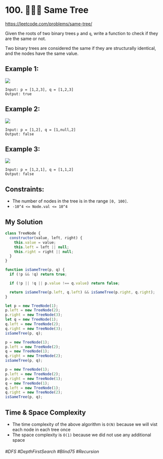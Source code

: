 #  100. 👩🏽‍🦯 Same Tree
https://leetcode.com/problems/same-tree/

Given the roots of two binary trees `p` and `q`, write a function to check if they are the same or not.

Two binary trees are considered the same if they are structurally identical, and the nodes have the same value.

 
## Example 1:
![](https://assets.leetcode.com/uploads/2020/12/20/ex1.jpg)
````
Input: p = [1,2,3], q = [1,2,3]
Output: true
````
## Example 2:
![](https://assets.leetcode.com/uploads/2020/12/20/ex2.jpg)
````
Input: p = [1,2], q = [1,null,2]
Output: false
````
## Example 3:
![](https://assets.leetcode.com/uploads/2020/12/20/ex3.jpg)
````
Input: p = [1,2,1], q = [1,1,2]
Output: false
````
## Constraints:
- The number of nodes in the tree is in the range `[0, 100]`.
- `-10^4 <= Node.val <= 10^4`

## My Solution 
````js
class TreeNode {
  constructor(value, left, right) {
    this.value = value;
    this.left = left || null;
    this.right = right || null;
  }
}

function isSameTree(p, q) {
  if (!p && !q) return true;

  if (!p || !q || p.value !== q.value) return false;

  return isSameTree(p.left, q.left) && isSameTree(p.right, q.right);
}

let p = new TreeNode(1);
p.left = new TreeNode(2);
p.right = new TreeNode(3);
let q = new TreeNode(1);
q.left = new TreeNode(2);
q.right = new TreeNode(3);
isSameTree(p, q);

p = new TreeNode(1);
p.left = new TreeNode(2);
q = new TreeNode(1);
q.right = new TreeNode(2);
isSameTree(p, q);

p = new TreeNode(1);
p.left = new TreeNode(2);
p.right = new TreeNode(1);
q = new TreeNode(1);
q.left = new TreeNode(1);
q.right = new TreeNode(2);
isSameTree(p, q);
````

## Time & Space Complexity
- The time complexity of the above algorithm is `O(N)` because we will vist each node in each tree once
- The space complexity is `O(1)` because we did not use any additional space
###### #DFS #DepthFirstSearch #Blind75 #Recursion 
